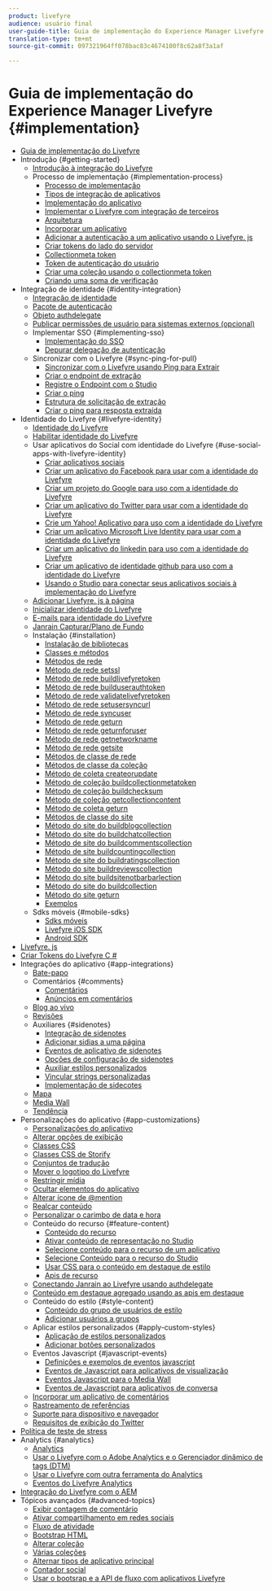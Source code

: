 ```yaml
---
product: livefyre
audience: usuário final
user-guide-title: Guia de implementação do Experience Manager Livefyre
translation-type: tm+mt
source-git-commit: 097321964ff078bac83c4674100f8c62a8f3a1af

---
```



# Guia de implementação do Experience Manager Livefyre {#implementation}

+ [Guia de implementação do Livefyre](home.md)
+ Introdução {#getting-started}
   + [Introdução à integração do Livefyre](c-getting-started/c-getting-started.md)
   + Processo de implementação {#implementation-process}
      + [Processo de implementação](c-getting-started/c-implementation-process/c-implementation-process.md)
      + [Tipos de integração de aplicativos](c-getting-started/c-implementation-process/c-app-integration-types.md)
      + [Implementação do aplicativo](c-getting-started/designer-app-implementation.md)
      + [Implementar o Livefyre com integração de terceiros](c-app-integrations/implement-livefyre-3rd-party.md)
      + [Arquitetura](c-getting-started/c-implementation-process/c-architecture.md)
      + [Incorporar um aplicativo](c-getting-started/c-implementation-process/c-using-livefyre.js-to-create-customize-and-use-apps-on-your-site.md)
      + [Adicionar a autenticação a um aplicativo usando o Livefyre. js](c-getting-started/c-implementation-process/c-add-authetication-to-an-app-using-livefyre.js.md)
      + [Criar tokens do lado do servidor](c-getting-started/c-implementation-process/c-build-server-side-tokens.md)
      + [Collectionmeta token](c-getting-started/c-implementation-process/c-collectionmeta-tokent.md)
      + [Token de autenticação do usuário](c-getting-started/c-implementation-process/c-user-auth-token.md)
      + [Criar uma coleção usando o collectionmeta token](t-create-a-collectionmeta-token.md)
      + [Criando uma soma de verificação](c-creating-a-checksum.md)
+ Integração de identidade {#identity-integration}
   + [Integração de identidade](t-about-identity-integration/t-about-identity-integration.md)
   + [Pacote de autenticação](t-about-identity-integration/c-authorization-package.md)
   + [Objeto authdelegate](t-about-identity-integration/c-building-an-auth-delegate.md)
   + [Publicar permissões de usuário para sistemas externos (opcional)](t-about-identity-integration/c-posting-user-permissions-to-external-systems.md)
   + Implementar SSO {#implementing-sso}
      + [Implementação do SSO](t-about-identity-integration/c-implementing-sso/c-implementing-sso.md)
      + [Depurar delegação de autenticação](t-about-identity-integration/c-implementing-sso/c-debugging-auth.md)
   + Sincronizar com o Livefyre {#sync-ping-for-pull}
      + [Sincronizar com o Livefyre usando Ping para Extrair](t-about-identity-integration/t-sync-with-livefyre-using-ping-for-pull/t-sync-with-livefyre-using-ping-for-pull.md)
      + [Criar o endpoint de extração](t-about-identity-integration/t-sync-with-livefyre-using-ping-for-pull/t-build-the-pull-endpoint.md)
      + [Registre o Endpoint com o Studio](t-about-identity-integration/t-sync-with-livefyre-using-ping-for-pull/c-register-the-endpoint-with-studio.md)
      + [Criar o ping](t-about-identity-integration/t-sync-with-livefyre-using-ping-for-pull/t-build-the-ping.md)
      + [Estrutura de solicitação de extração](t-about-identity-integration/t-sync-with-livefyre-using-ping-for-pull/t-pull-request-structure.md)
      + [Criar o ping para resposta extraída](t-about-identity-integration/t-sync-with-livefyre-using-ping-for-pull/c-build-the-ping-for-pull-response.md)
+ Identidade do Livefyre {#livefyre-identity}
   + [Identidade do Livefyre](c-livefyre-identity-comp/c-livefyre-identity-comp.md)
   + [Habilitar identidade do Livefyre](c-livefyre-identity-comp/t-enable-livefyre-identity.md)
   + Usar aplicativos do Social com identidade do Livefyre {#use-social-apps-with-livefyre-identity}
      + [Criar aplicativos sociais](c-livefyre-identity-comp/t-create-your-social-apps.md)
      + [Criar um aplicativo do Facebook para usar com a identidade do Livefyre](c-livefyre-identity-comp/t-create-a-facebook-app-for-use-with-livefyre-identity.md)
      + [Criar um projeto do Google para uso com a identidade do Livefyre](c-livefyre-identity-comp/t-create-a-google-project-for-use-with-livefyre-identity.md)
      + [Criar um aplicativo do Twitter para usar com a identidade do Livefyre](c-livefyre-identity-comp/t-create-a-twitter-app-for-use-with-livefyre-identity.md)
      + [Crie um Yahoo! Aplicativo para uso com a identidade do Livefyre](c-livefyre-identity-comp/t-create-a-yahoo-app-for-use-with-livefyre-identity.md)
      + [Criar um aplicativo Microsoft Live Identity para usar com a identidade do Livefyre](c-livefyre-identity-comp/t-create-a-microsoft-live-id-app-for-use-with-livefyre-identity.md)
      + [Criar um aplicativo do linkedin para uso com a identidade do Livefyre](c-livefyre-identity-comp/t-create-a-linkedin-app-for-use-with-livefyre-identity.md)
      + [Criar um aplicativo de identidade github para uso com a identidade do Livefyre](c-livefyre-identity-comp/c-create-a-github-identity.md)
      + [Usando o Studio para conectar seus aplicativos sociais à implementação do Livefyre](c-livefyre-identity-comp/t-using-studio-to-connect-your-social-apps-to-your-livefyre-implementation.md)
   + [Adicionar Livefyre. js à página](c-livefyre-identity-comp/t-add-livefyre.js-to-the-page.md)
   + [Inicializar identidade do Livefyre](c-livefyre-identity-comp/t-initialize-livefyre-identity.md)
   + [E-mails para identidade do Livefyre](c-livefyre-identity-comp/c-emails-for-livefyre-identity.md)
   + [Janrain Capturar/Plano de Fundo](c-livefyre-identity-comp/c-janrain-capture-backplane-comp.md)
   + Instalação {#installation}
      + [Instalação de bibliotecas](c-installing-libraries/c-installing-libraries.md)
      + [Classes e métodos](c-installing-libraries/c-methods-livefyre.md)
      + [Métodos de rede](c-installing-libraries/c-network-methods.md)
      + [Método de rede setssl](c-installing-libraries/r-setssl-method.md)
      + [Método de rede buildlivefyretoken](c-installing-libraries/r-buildlivefyretoken-method.md)
      + [Método de rede builduserauthtoken](c-installing-libraries/r-builduserauthtoken-method.md)
      + [Método de rede validatelivefyretoken](c-installing-libraries/c-validatelivefyretoken-network-method.md)
      + [Método de rede setusersyncurl](c-installing-libraries/r-setusersyncurl-method.md)
      + [Método de rede syncuser](c-installing-libraries/r-syncuser-method.md)
      + [Método de rede geturn](c-installing-libraries/r-geturn-method.md)
      + [Método de rede geturnforuser](c-installing-libraries/r-geturnforuser-method.md)
      + [Método de rede getnetworkname](c-installing-libraries/r-getnetworkname-method.md)
      + [Método de rede getsite](c-installing-libraries/r-getsite-method.md)
      + [Métodos de classe de rede](c-installing-libraries/c-network-class-methods.md)
      + [Métodos de classe da coleção](c-installing-libraries/c-collection-methods.md)
      + [Método de coleta createorupdate](c-installing-libraries/r-createorupdate-collection-method.md)
      + [Método de coleção buildcollectionmetatoken](c-installing-libraries/r-buildcollectionmetatoken-collection-method.md)
      + [Método de coleção buildchecksum](c-installing-libraries/r-buildchecksum-collection-method.md)
      + [Método de coleção getcollectioncontent](c-installing-libraries/t-getcollectioncontent-collection-method.md)
      + [Método de coleta geturn](c-installing-libraries/r-geturn-collection-method.md)
      + [Métodos de classe do site](c-installing-libraries/c-site-methods.md)
      + [Método do site do buildblogcollection](c-installing-libraries/r-buildblogcollection-site-method.md)
      + [Método do site do buildchatcollection](c-installing-libraries/r-buildchatcollection-site-method.md)
      + [Método de site do buildcommentscollection](c-installing-libraries/r-buildcommentscollection-site-method.md)
      + [Método de site buildcountingcollection](c-installing-libraries/r-buildcountingcollection-site-method.md)
      + [Método de site do buildratingscollection](c-installing-libraries/r-buildratingscollection-site-method.md)
      + [Método do site buildreviewscollection](c-installing-libraries/r-buildreviewscollection-site-method.md)
      + [Método do site buildsitenotbarbarlection](c-installing-libraries/r-buildsitenotescollection-site-method.md)
      + [Método do site do buildcollection](c-installing-libraries/r-buildcollection-site-method.md)
      + [Método do site geturn](c-installing-libraries/r-geturn-site-method.md)
      + [Exemplos](c-installing-libraries/c-libraries-examples.md)
   + Sdks móveis {#mobile-sdks}
      + [Sdks móveis](c-mobile-sdks/c-mobile-sdks.md)
      + [Livefyre iOS SDK](c-mobile-sdks/c-livefyre-ios-sdk.md)
      + [Android SDK](c-mobile-sdks/c-android-sdk.md)
+ [Livefyre. js](c-livefyre.js.md)
+ [Criar Tokens do Livefyre C #](c-creating-livefyre-tokens-c-.md)
+ Integrações do aplicativo {#app-integrations}
   + [Bate-papo](c-app-integrations/c-app-integratios-chat.md)
   + Comentários {#comments}
      + [Comentários](c-app-integrations/c-comments-integration/c-comments-integration.md)
      + [Anúncios em comentários](c-app-integrations/c-comments-integration/c-ads-in-comments-integration.md)
   + [Blog ao vivo](c-app-integrations/c-live-blog-integration.md)
   + [Revisões](c-app-integrations/c-reviews-integration.md)
   + Auxiliares {#sidenotes}
      + [Integração de sidenotes](c-app-integrations/c-sidenotes-integration/r-sidenotes-integration.md)
      + [Adicionar sidias a uma página](c-app-integrations/c-sidenotes-integration/r-adding-sidenotes-to-a-page.md)
      + [Eventos de aplicativo de sidenotes](c-app-integrations/c-sidenotes-integration/r-app-events.md)
      + [Opções de configuração de sidenotes](c-app-integrations/c-sidenotes-integration/r-configuration-options.md)
      + [Auxiliar estilos personalizados](c-app-integrations/c-sidenotes-integration/r-custom-styles.md)
      + [Vincular strings personalizadas](c-app-integrations/c-sidenotes-integration/r-custom-strings.md)
      + [Implementação de sidecotes](c-app-integrations/c-sidenotes-integration/r-sidenotes-implementation.md)
   + [Mapa](c-app-integrations/c-map-integration.md)
   + [Media Wall](c-app-integrations/c-media-wall-integration.md)
   + [Tendência](c-app-integrations/c-trending-integration.md)
+ Personalizações do aplicativo {#app-customizations}
   + [Personalizações do aplicativo](c-app-customizations/c-app-customizations.md)
   + [Alterar opções de exibição](c-app-customizations/c-change-display-options.md)
   + [Classes CSS](c-app-customizations/c-css-classes.md)
   + [Classes CSS de Storify](c-app-customizations/c-storify-css-classes.md)
   + [Conjuntos de tradução](c-app-customizations/c-translation-sets.md)
   + [Mover o logotipo do Livefyre](c-app-customizations/c-move-the-livefyre-logo.md)
   + [Restringir mídia](c-app-customizations/c-restrict-media.md)
   + [Ocultar elementos do aplicativo](c-app-customizations/c-hide-app-elements.md)
   + [Alterar ícone de @mention](c-app-customizations/c-change-mention-icon.md)
   + [Realçar conteúdo](c-app-customizations/c-highlight-content.md)
   + [Personalizar o carimbo de data e hora](c-app-customizations/c-date-time-stamp.md)
   + Conteúdo do recurso {#feature-content}
      + [Conteúdo do recurso](c-app-customizations/t-feature-content.md)
      + [Ativar conteúdo de representação no Studio](c-app-customizations/t-enable-featuring-content-in-studio.md)
      + [Selecione conteúdo para o recurso de um aplicativo](c-app-customizations/t-select-content-to-feature.md)
      + [Selecione Conteúdo para o recurso do Studio](c-app-customizations/t-select-content-to-feature-from-studio.md)
      + [Usar CSS para o conteúdo em destaque de estilo](c-app-customizations/c-use-css-to-style-featured-content.md)
      + [Apis de recurso](c-app-customizations/c-feature-apis.md)
   + [Conectando Janrain ao Livefyre usando authdelegate](c-app-customizations/c-connecting-janrain-to-livefyre-using-authdelegate.md)
   + [Conteúdo em destaque agregado usando as apis em destaque](c-app-customizations/c-aggregated-featured-content-using-the-featured-apis.md)
   + Conteúdo do estilo {#style-content}
      + [Conteúdo do grupo de usuários de estilo](c-app-customizations/c-style-user-group-content.md)
      + [Adicionar usuários a grupos](c-app-customizations/c-adding-users-to-groups.md)
   + Aplicar estilos personalizados {#apply-custom-styles}
      + [Aplicação de estilos personalizados](c-app-customizations/c-applying-custom-styles-.md)
      + [Adicionar botões personalizados](c-app-customizations/t-add-custom-buttons.md)
   + Eventos Javascript {#javascript-events}
      + [Definições e exemplos de eventos javascript](c-app-customizations/c-javascript-events.md)
      + [Eventos de Javascript para aplicativos de visualização](c-app-customizations/c-javascript-events-for-visualization-apps.md)
      + [Eventos Javascript para o Media Wall](c-app-customizations/c-javascript-events-media-wall.md)
      + [Eventos de Javascript para aplicativos de conversa](c-app-customizations/c-javascript-events-for-conversation-apps.md)
   + [Incorporar um aplicativo de comentários](c-app-customizations/c-embed-a-comments-app.md)
   + [Rastreamento de referências](c-app-customizations/c-referral-tracking.md)
   + [Suporte para dispositivo e navegador](c-app-customizations/c-device-and-browser-support.md)
   + [Requisitos de exibição do Twitter](c-app-customizations/c-twitter-display-requirements.md)
+ [Política de teste de stress](c-stress-test-policy.md)
+ Analytics {#analytics}
   + [Analytics](livefyre-analytics/livefyre-analytics.md)
   + [Usar o Livefyre com o Adobe Analytics e o Gerenciador dinâmico de tags (DTM)](livefyre-analytics/c-use-livefyre-with-adobe-analytics.md)
   + [Usar o Livefyre com outra ferramenta do Analytics](livefyre-analytics/c-livefyre-analytics.md)
   + [Eventos do Livefyre Analytics](livefyre-analytics/c-livefyre-analytics-events.md)
+ [Integração do Livefyre com o AEM](c-livefyre-aem-integration.md)
+ Tópicos avançados {#advanced-topics}
   + [Exibir contagem de comentário](c-advanced-topics/t-display-comment-count.md)
   + [Ativar compartilhamento em redes sociais](c-advanced-topics/c-enabling-social-sharing.md)
   + [Fluxo de atividade](c-advanced-topics/c-activity-stream.md)
   + [Bootstrap HTML](c-advanced-topics/c-bootstrap-html.md)
   + [Alterar coleção](c-advanced-topics/c-change-collection.md)
   + [Várias coleções](c-advanced-topics/c-multiple-collections.md)
   + [Alternar tipos de aplicativo principal](c-advanced-topics/c-switch-core-app-types.md)
   + [Contador social](c-advanced-topics/c-social-counter.md)
   + [Usar o bootsrap e a API de fluxo com aplicativos Livefyre](c-advanced-topics/bootstrap-stream-api.md)
